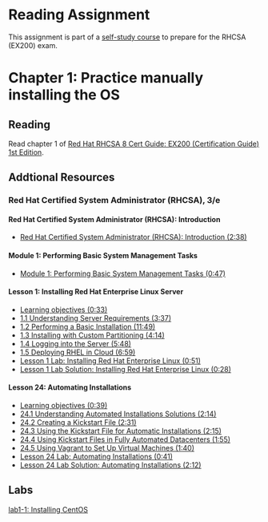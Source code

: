 # Reading Assignment
This assignment is part of a [self-study course](../README.md) to prepare for the RHCSA (EX200) exam.
# Chapter 1: Practice manually installing the OS

## Reading
Read chapter 1 of [Red Hat RHCSA 8 Cert Guide: EX200 (Certification Guide) 1st Edition](https://www.amazon.com/Red-RHCSA-Cert-Guide-Certification-dp-0135938139/dp/0135938139).
## Addtional Resources

### Red Hat Certified System Administrator (RHCSA), 3/e

#### Red Hat Certified System Administrator (RHCSA): Introduction
- [Red Hat Certified System Administrator (RHCSA): Introduction (2:38)](https://learning.oreilly.com/videos/red-hat-certified/9780135656495/9780135656495-RCSA_00_00_00)

#### Module 1: Performing Basic System Management Tasks
- [Module 1: Performing Basic System Management Tasks (0:47)](https://learning.oreilly.com/videos/red-hat-certified/9780135656495/9780135656495-RCSA_01_00_00)

#### Lesson 1: Installing Red Hat Enterprise Linux Server
- [Learning objectives (0:33)](https://learning.oreilly.com/videos/red-hat-certified/9780135656495/9780135656495-RCSA_01_01_00)
- [1.1 Understanding Server Requirements (3:37)](https://learning.oreilly.com/videos/red-hat-certified/9780135656495/9780135656495-RCSA_01_01_01)
- [1.2 Performing a Basic Installation (11:49)](https://learning.oreilly.com/videos/red-hat-certified/9780135656495/9780135656495-RCSA_01_01_02)
- [1.3 Installing with Custom Partitioning (4:14)](https://learning.oreilly.com/videos/red-hat-certified/9780135656495/9780135656495-RCSA_01_01_03)
- [1.4 Logging into the Server (5:48)](https://learning.oreilly.com/videos/red-hat-certified/9780135656495/9780135656495-RCSA_01_01_04)
- [1.5 Deploying RHEL in Cloud (6:59)](https://learning.oreilly.com/videos/red-hat-certified/9780135656495/9780135656495-RCSA_01_01_05)
- [Lesson 1 Lab: Installing Red Hat Enterprise Linux (0:51)](https://learning.oreilly.com/videos/red-hat-certified/9780135656495/9780135656495-RCSA_01_01_06)
- [Lesson 1 Lab Solution: Installing Red Hat Enterprise Linux (0:28)](https://learning.oreilly.com/videos/red-hat-certified/9780135656495/9780135656495-RCSA_01_01_07)

#### Lesson 24: Automating Installations
- [Learning objectives (0:39)](https://learning.oreilly.com/videos/red-hat-certified/9780135656495/9780135656495-RCSA_04_24_00)
- [24.1 Understanding Automated Installations Solutions (2:14)](https://learning.oreilly.com/videos/red-hat-certified/9780135656495/9780135656495-RCSA_04_24_01)
- [24.2 Creating a Kickstart File (2:31)](https://learning.oreilly.com/videos/red-hat-certified/9780135656495/9780135656495-RCSA_04_24_02)
- [24.3 Using the Kickstart File for Automatic Installations (2:15)](https://learning.oreilly.com/videos/red-hat-certified/9780135656495/9780135656495-RCSA_04_24_03)
- [24.4 Using Kickstart Files in Fully Automated Datacenters (1:55)](https://learning.oreilly.com/videos/red-hat-certified/9780135656495/9780135656495-RCSA_04_24_04)
- [24.5 Using Vagrant to Set Up Virtual Machines (1:40)](https://learning.oreilly.com/videos/red-hat-certified/9780135656495/9780135656495-RCSA_04_24_05)
- [Lesson 24 Lab: Automating Installations (0:41)](https://learning.oreilly.com/videos/red-hat-certified/9780135656495/9780135656495-RCSA_04_24_06)
- [Lesson 24 Lab Solution: Automating Installations (2:12)](https://learning.oreilly.com/videos/red-hat-certified/9780135656495/9780135656495-RCSA_04_24_07)

## Labs
[lab1-1: Installing CentOS](lab1-1.md)</br>
